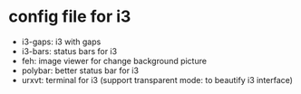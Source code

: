 # config file for i3
* i3-gaps: i3 with gaps 
* i3-bars: status bars for i3
* feh: image viewer for change background picture
* polybar: better status bar for i3
* urxvt: terminal for i3 (support transparent mode: to beautify i3 interface)

